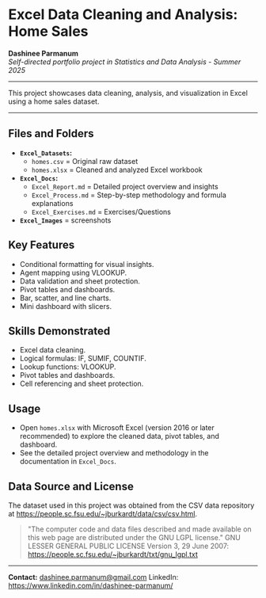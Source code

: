 # Excel Data Cleaning and Analysis: Home Sales

**Dashinee Parmanum**  
*Self-directed portfolio project in Statistics and Data Analysis - Summer 2025*

---

This project showcases data cleaning, analysis, and visualization in Excel using a home sales dataset.

---

## Files and Folders
- **`Excel_Datasets`:**
  - `homes.csv` = Original raw dataset
  - `homes.xlsx` = Cleaned and analyzed Excel workbook
- **`Excel_Docs`:**
  - `Excel_Report.md` = Detailed project overview and insights
  - `Excel_Process.md` = Step-by-step methodology and formula explanations
  - `Excel_Exercises.md` = Exercises/Questions
- **`Excel_Images`** = screenshots

## Key Features
- Conditional formatting for visual insights.
- Agent mapping using VLOOKUP.
- Data validation and sheet protection.
- Pivot tables and dashboards.
- Bar, scatter, and line charts.
- Mini dashboard with slicers.

## Skills Demonstrated
- Excel data cleaning.
- Logical formulas: IF, SUMIF, COUNTIF.
- Lookup functions: VLOOKUP.
- Pivot tables and dashboards.
- Cell referencing and sheet protection.

## Usage
- Open `homes.xlsx` with Microsoft Excel (version 2016 or later recommended) to explore the cleaned data, pivot tables, and dashboard.
- See the detailed project overview and methodology in the documentation in `Excel_Docs`.

## Data Source and License
The dataset used in this project was obtained from the CSV data repository at https://people.sc.fsu.edu/~jburkardt/data/csv/csv.html.
> "The computer code and data files described and made available on this web page are distributed under the GNU LGPL license."
GNU LESSER GENERAL PUBLIC LICENSE Version 3, 29 June 2007: https://people.sc.fsu.edu/~jburkardt/txt/gnu_lgpl.txt

---
**Contact:** dashinee.parmanum@gmail.com
LinkedIn: https://www.linkedin.com/in/dashinee-parmanum/
